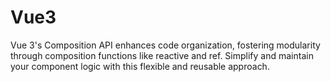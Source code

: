 # Vue3
Vue 3's Composition API enhances code organization, fostering modularity through composition functions like reactive and ref. Simplify and maintain your component logic with this flexible and reusable approach.
